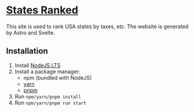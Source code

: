 # [States Ranked](https://t73liu.github.io/states-ranked/)

This site is used to rank USA states by taxes, etc. The website is generated
by Astro and Svelte.

## Installation

1. Install [NodeJS LTS](https://nodejs.org/)
2. Install a package manager:
   - npm (bundled with NodeJS)
   - [yarn](https://yarnpkg.com/)
   - [pnpm](https://pnpm.io/)
3. Run `npm/yarn/pnpm install`
4. Run `npm/yarn/pnpm run start`
